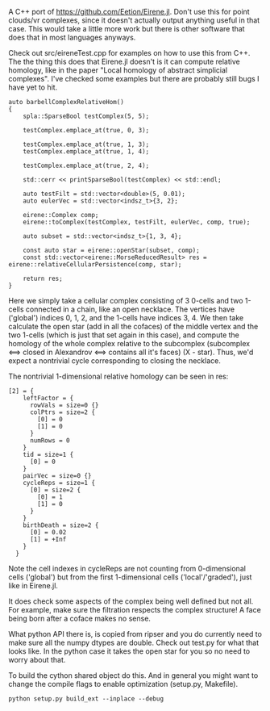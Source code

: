 A C++ port of https://github.com/Eetion/Eirene.jl. Don't use this for point clouds/vr complexes, since it doesn't actually output anything useful in that case. 
This would take a little more work but there is other software that does that in most languages anyways.

Check out src/eireneTest.cpp for examples on how to use this from C++. The the thing this does that Eirene.jl doesn't is it can compute relative homology, like in the paper "Local homology of abstract simplicial complexes".
I've checked some examples but there are probably still bugs I have yet to hit.

```
auto barbellComplexRelativeHom()
{
    spla::SparseBool testComplex(5, 5);

    testComplex.emplace_at(true, 0, 3);

    testComplex.emplace_at(true, 1, 3);
    testComplex.emplace_at(true, 1, 4);

    testComplex.emplace_at(true, 2, 4);

    std::cerr << printSparseBool(testComplex) << std::endl;

    auto testFilt = std::vector<double>(5, 0.01);
    auto eulerVec = std::vector<indsz_t>{3, 2};

    eirene::Complex comp;
    eirene::toComplex(testComplex, testFilt, eulerVec, comp, true);

    auto subset = std::vector<indsz_t>{1, 3, 4};

    const auto star = eirene::openStar(subset, comp);
    const std::vector<eirene::MorseReducedResult> res = eirene::relativeCellularPersistence(comp, star);

    return res;
}
```

Here we simply take a cellular complex consisting of 3 0-cells and two 1-cells connected in a chain, like an open necklace. The vertices have ('global') indices 0, 1, 2, and the 
1-cells have indices 3, 4. We then take calculate the open star (add in all the cofaces) of the middle vertex and the two 1-cells (which is just that set again in this case), and compute 
the homology of the whole complex relative to the subcomplex (subcomplex <==> closed in Alexandrov <==> contains all it's faces) (X - star). Thus, we'd expect a nontrivial cycle corresponding 
to closing the necklace.

The nontrivial 1-dimensional relative homology can be seen in res:

```
[2] = {
    leftFactor = {
      rowVals = size=0 {}
      colPtrs = size=2 {
        [0] = 0
        [1] = 0
      }
      numRows = 0
    }
    tid = size=1 {
      [0] = 0
    }
    pairVec = size=0 {}
    cycleReps = size=1 {
      [0] = size=2 {
        [0] = 1
        [1] = 0
      }
    }
    birthDeath = size=2 {
      [0] = 0.02
      [1] = +Inf
    }
  }
```

Note the cell indexes in cycleReps are not counting from 0-dimensional cells ('global') but from the first 1-dimensional cells ('local'/'graded'), just like in Eirene.jl.

It does check some aspects of the complex being well defined but not all. For example, make sure the filtration respects the complex structure! 
A face being born after a coface makes no sense.

What python API there is, is copied from ripser and you do currently need to make sure all the numpy dtypes are double. Check out test.py for what that looks like. In the python case it takes the open star
for you so no need to worry about that.

To build the cython shared object do this. And in general you might want to change the compile flags to enable optimization (setup.py, Makefile).

```
python setup.py build_ext --inplace --debug
```








